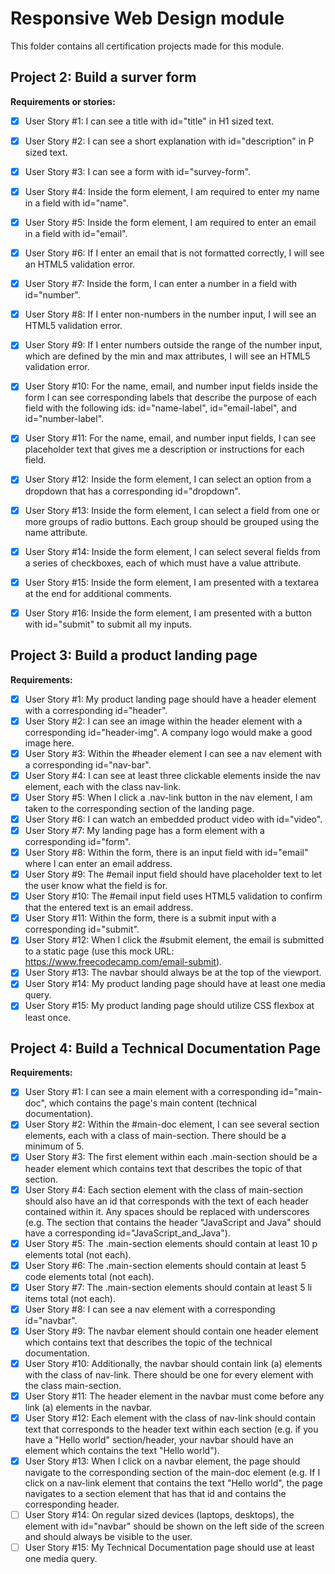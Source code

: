 # Responsive Web Design module
This folder contains all certification projects made for this module.

## Project 2: Build a surver form

**Requirements or stories:**

* [x] User Story #1: I can see a title with id="title" in H1 sized text.
* [x] User Story #2: I can see a short explanation with id="description" in P sized text.
* [x] User Story #3: I can see a form with id="survey-form".
* [x] User Story #4: Inside the form element, I am required to enter my name in a field with id="name".
* [x] User Story #5: Inside the form element, I am required to enter an email in a field with id="email".
* [x] User Story #6: If I enter an email that is not formatted correctly, I will see an HTML5 validation error.
* [x] User Story #7: Inside the form, I can enter a number in a field with id="number".
* [x] User Story #8: If I enter non-numbers in the number input, I will see an HTML5 validation error.
* [x] User Story #9: If I enter numbers outside the range of the number input, which are defined by the min and max attributes, I will see an HTML5 validation error.
* [x] User Story #10: For the name, email, and number input fields inside the form I can see corresponding labels that describe the purpose of each field with the following ids: id="name-label", id="email-label", and id="number-label".
* [x] User Story #11: For the name, email, and number input fields, I can see placeholder text that gives me a description or instructions for each field.
* [x] User Story #12: Inside the form element, I can select an option from a dropdown that has a corresponding id="dropdown".
* [x] User Story #13: Inside the form element, I can select a field from one or more groups of radio buttons. Each group should be grouped using the name attribute.
* [x] User Story #14: Inside the form element, I can select several fields from a series of checkboxes, each of which must have a value attribute.
* [x] User Story #15: Inside the form element, I am presented with a textarea at the end for additional comments.
* [x] User Story #16: Inside the form element, I am presented with a button with id="submit" to submit all my inputs.


## Project 3: Build a product landing page

**Requirements:**

* [x] User Story #1: My product landing page should have a header element with a corresponding id="header".
* [x] User Story #2: I can see an image within the header element with a corresponding id="header-img". A company logo would make a good image here.
* [x] User Story #3: Within the #header element I can see a nav element with a corresponding id="nav-bar".
* [x] User Story #4: I can see at least three clickable elements inside the nav element, each with the class nav-link.
* [x] User Story #5: When I click a .nav-link button in the nav element, I am taken to the corresponding section of the landing page.
* [x] User Story #6: I can watch an embedded product video with id="video".
* [x] User Story #7: My landing page has a form element with a corresponding id="form".
* [x] User Story #8: Within the form, there is an input field with id="email" where I can enter an email address.
* [x] User Story #9: The #email input field should have placeholder text to let the user know what the field is for.
* [x] User Story #10: The #email input field uses HTML5 validation to confirm that the entered text is an email address.
* [x] User Story #11: Within the form, there is a submit input with a corresponding id="submit".
* [x] User Story #12: When I click the #submit element, the email is submitted to a static page (use this mock URL: https://www.freecodecamp.com/email-submit).
* [x] User Story #13: The navbar should always be at the top of the viewport.
* [x] User Story #14: My product landing page should have at least one media query.
* [x] User Story #15: My product landing page should utilize CSS flexbox at least once.

## Project 4: Build a Technical Documentation Page

**Requirements:**
* [x] User Story #1: I can see a main element with a corresponding id="main-doc", which contains the page's main content (technical documentation).
* [x] User Story #2: Within the #main-doc element, I can see several section elements, each with a class of main-section. There should be a minimum of 5.
* [x] User Story #3: The first element within each .main-section should be a header element which contains text that describes the topic of that section.
* [x] User Story #4: Each section element with the class of main-section should also have an id that corresponds with the text of each header contained within it. Any spaces should be replaced with underscores (e.g. The section that contains the header "JavaScript and Java" should have a corresponding id="JavaScript_and_Java").
* [x] User Story #5: The .main-section elements should contain at least 10 p elements total (not each).
* [x] User Story #6: The .main-section elements should contain at least 5 code elements total (not each).
* [x] User Story #7: The .main-section elements should contain at least 5 li items total (not each).
* [x] User Story #8: I can see a nav element with a corresponding id="navbar".
* [x] User Story #9: The navbar element should contain one header element which contains text that describes the topic of the technical documentation.
* [x] User Story #10: Additionally, the navbar should contain link (a) elements with the class of nav-link. There should be one for every element with the class main-section.
* [x] User Story #11: The header element in the navbar must come before any link (a) elements in the navbar.
* [x] User Story #12: Each element with the class of nav-link should contain text that corresponds to the header text within each section (e.g. if you have a "Hello world" section/header, your navbar should have an element which contains the text "Hello world").
* [x] User Story #13: When I click on a navbar element, the page should navigate to the corresponding section of the main-doc element (e.g. If I click on a nav-link element that contains the text "Hello world", the page navigates to a section element that has that id and contains the corresponding header.
* [ ] User Story #14: On regular sized devices (laptops, desktops), the element with id="navbar" should be shown on the left side of the screen and should always be visible to the user.
* [ ] User Story #15: My Technical Documentation page should use at least one media query.